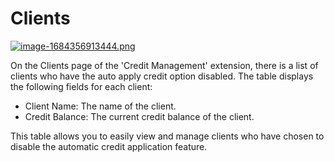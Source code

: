 # Clients

[![image-1684356913444.png](https://doc.puq.info/uploads/images/gallery/2023-05/scaled-1680-/image-1684356913444.png)](https://doc.puq.info/uploads/images/gallery/2023-05/image-1684356913444.png)

On the Clients page of the 'Credit Management' extension, there is a list of clients who have the auto apply credit option disabled. The table displays the following fields for each client:

- Client Name: The name of the client.
- Credit Balance: The current credit balance of the client.

This table allows you to easily view and manage clients who have chosen to disable the automatic credit application feature.